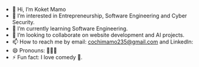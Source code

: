 - 👋 Hi, I’m Koket Mamo 
- 👀 I’m interested in Entrepreneurship, Software Engineering and Cyber Security. 
- 🌱 I’m currently learning Software Engineering.
- 💞️ I’m looking to collaborate on website development and AI projects. 
- 📫 How to reach me by email: cochimamo235@gmail.com and LinkedIn:
- 😄 Pronouns: 👩👩‍🦱
- ⚡ Fun fact: I love comedy 🤫.

<!---
Cochiety/Cochiety is a ✨ special ✨ repository because its `README.md` (this file) appears on your GitHub profile.
You can click the Preview link to take a look at your changes.
--->
